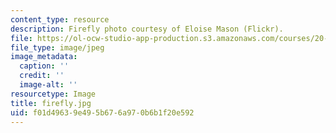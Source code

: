 ```yaml
---
content_type: resource
description: Firefly photo courtesy of Eloise Mason (Flickr).
file: https://ol-ocw-studio-app-production.s3.amazonaws.com/courses/20-109-laboratory-fundamentals-in-biological-engineering-fall-2007/f01d49639e495b676a970b6b1f20e592_firefly.jpg
file_type: image/jpeg
image_metadata:
  caption: ''
  credit: ''
  image-alt: ''
resourcetype: Image
title: firefly.jpg
uid: f01d4963-9e49-5b67-6a97-0b6b1f20e592
---
```

